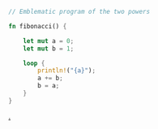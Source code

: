 ```rs
// Emblematic program of the two powers

fn fibonacci() {

    let mut a = 0;
    let mut b = 1;

    loop {
        println!("{a}");  
        a += b;
        b = a;
    }
}
```
[.](https://static.fsf.org/nosvn/videos/escape-to-freedom/videos/escape-to-freedom-720p.webm)
